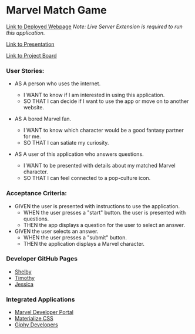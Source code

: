 # Marvel Match Game

[Link to Deployed Webpage](https://jessicablank.github.io/marvel-match/)
*Note: Live Server Extension is required to run this application.*

[Link to Presentation](https://docs.google.com/presentation/d/1nlvRwHQYUcZi0VCagh1_l3WAad3Riqo9CGQ1PIukkhY/edit?usp=sharing)

[Link to Project Board](https://github.com/jessicablank/marvel-match/projects)

### User Stories:
* AS A person who uses the internet.
    * I WANT to know if I am interested in using this application. 
    * SO THAT I can decide if I want to use the app or move on to another website.

* AS A bored Marvel fan.
  * I WANT to know which character would be a good fantasy partner for me.
  * SO THAT I can satiate my curiosity. 

* AS A user of this application who answers questions.
  * I WANT to be presented with details about my matched Marvel character.
  * SO THAT I can feel connected to a pop-culture icon. 

### Acceptance Criteria:
* GIVEN the user is presented with instructions to use the application. 
    * WHEN the user presses a "start" button. the user is presented with questions. 
    * THEN the app displays a question for the user to select an answer. 
* GIVEN the user selects an answer.
    * WHEN the user presses a "submit" button.
    * THEN the application displays a Marvel character.

### Developer GitHub Pages
* [Shelby](https://github.com/Q118)
* [Timothy](https://github.com/tober65)
* [Jessica](https://github.com/jessicablank)

### Integrated Applications
* [Marvel Developer Portal](https://developer.marvel.com/)
* [Materialize CSS](https://materializecss.com/)
* [Giphy Developers](https://developers.giphy.com/)


